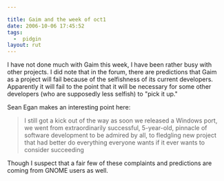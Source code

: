 ```yaml
---

title: Gaim and the week of oct1
date: 2006-10-06 17:45:52
tags:
  -  pidgin
layout: rut
---
```


I have not done much with Gaim this week, I have been rather busy with other projects.  I did note that in the forum, there are predictions that Gaim as a project will fail because of the selfishness of its current developers.  Apparently it will fail to the point that it will be necessary for some other developers (who are supposedly less selfish) to "pick it up."  

Sean Egan makes an interesting point here:

<blockquote>I still got a kick out of the way as soon we released a Windows port, we went from extraordinarily successful, 5-year-old, pinnacle of software development to be admired by all, to fledgling new project that had better do everything everyone wants if it ever wants to consider succeeding</blockquote>

Though I suspect that a fair few of these complaints and predictions are coming from GNOME users as well.

